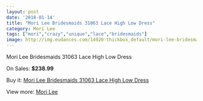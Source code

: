 ```yaml
---
layout: post
date: '2018-01-14'
title: "Mori Lee Bridesmaids 31063 Lace High Low Dress"
category: Mori Lee
tags: ["mori","crazy","unique","lace","bridesmaids"]
image: http://img.eudances.com/14920-thickbox_default/mori-lee-bridesmaids-31063-lace-high-low-dress.jpg
---
```

Mori Lee Bridesmaids 31063 Lace High Low Dress

On Sales: **$238.99**
<a href="https://www.eudances.com/en/mori-lee/4439-mori-lee-bridesmaids-31063-lace-high-low-dress.html"><amp-img layout="responsive" width="600" height="600" src="//img.eudances.com/14920-thickbox_default/mori-lee-bridesmaids-31063-lace-high-low-dress.jpg" alt="Mori Lee Bridesmaids 31063 Lace High Low Dress 0" /></a>
<a href="https://www.eudances.com/en/mori-lee/4439-mori-lee-bridesmaids-31063-lace-high-low-dress.html"><amp-img layout="responsive" width="600" height="600" src="//img.eudances.com/14924-thickbox_default/mori-lee-bridesmaids-31063-lace-high-low-dress.jpg" alt="Mori Lee Bridesmaids 31063 Lace High Low Dress 1" /></a>
<a href="https://www.eudances.com/en/mori-lee/4439-mori-lee-bridesmaids-31063-lace-high-low-dress.html"><amp-img layout="responsive" width="600" height="600" src="//img.eudances.com/14923-thickbox_default/mori-lee-bridesmaids-31063-lace-high-low-dress.jpg" alt="Mori Lee Bridesmaids 31063 Lace High Low Dress 2" /></a>
<a href="https://www.eudances.com/en/mori-lee/4439-mori-lee-bridesmaids-31063-lace-high-low-dress.html"><amp-img layout="responsive" width="600" height="600" src="//img.eudances.com/14922-thickbox_default/mori-lee-bridesmaids-31063-lace-high-low-dress.jpg" alt="Mori Lee Bridesmaids 31063 Lace High Low Dress 3" /></a>
<a href="https://www.eudances.com/en/mori-lee/4439-mori-lee-bridesmaids-31063-lace-high-low-dress.html"><amp-img layout="responsive" width="600" height="600" src="//img.eudances.com/14921-thickbox_default/mori-lee-bridesmaids-31063-lace-high-low-dress.jpg" alt="Mori Lee Bridesmaids 31063 Lace High Low Dress 4" /></a>

Buy it: [Mori Lee Bridesmaids 31063 Lace High Low Dress](https://www.eudances.com/en/mori-lee/4439-mori-lee-bridesmaids-31063-lace-high-low-dress.html "Mori Lee Bridesmaids 31063 Lace High Low Dress")

View more: [Mori Lee](https://www.eudances.com/en/65-mori-lee "Mori Lee")